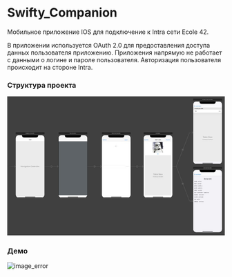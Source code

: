 # Swifty_Companion
Мобильное приложение IOS для подключение к Intra сети Ecole 42.

В приложении используется OAuth 2.0 для предоставления доступа данных пользователя приложению. Приложения напрямую не работает с данными о логине и пароле пользователя. Авторизация пользователя происходит на стороне Intra.

### Структура проекта 

![image_error](https://github.com/MixFon/Swifty_Companion/blob/master/images/dZ7lbgj21ic.jpg)

### Демо

![image_error](https://github.com/MixFon/Swifty_Companion/blob/master/images/Swifty_Companion.gif)
